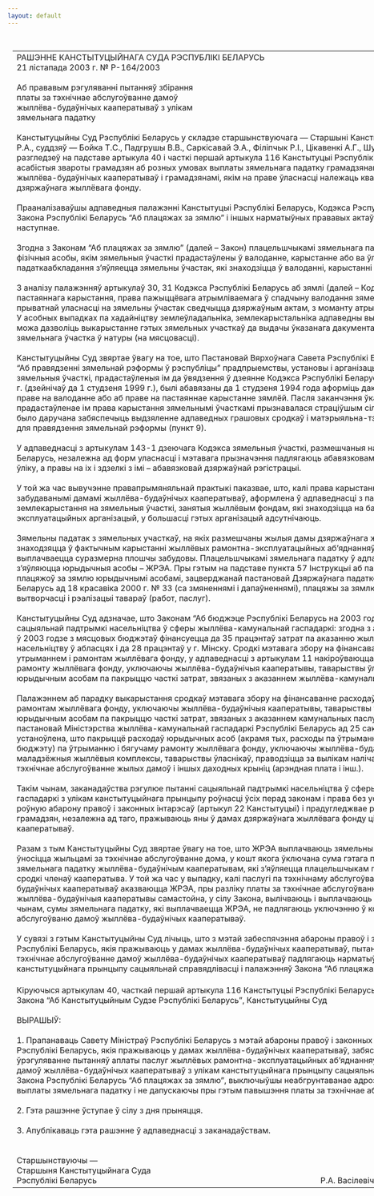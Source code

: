 ```yaml
---
layout: default
---
```


<div style="margin: 0px auto; width: 1000px;">

<div id="flag">

 

</div>

<div id="fixedWidth">

<div id="body">

<div id="columnSpanned">

<div id="content" style="margin: 10px">

<table>
<colgroup>
<col style="width: 100%" />
</colgroup>
<tbody>
<tr class="odd">
<td><div data-align="center" style="text-transform: uppercase;">
Рашэнне Канстытуцыйнага Суда Рэспублікі Беларусь
</div>
<div data-align="center">
21 лістапада 2003 г. № Р-164/2003
</div>
<div data-align="left" style="width: 400px; margin-top: 20px; margin-bottom: 20px;">
Аб прававым рэгуляванні пытанняў збірання платы за тэхнічнае абслугоўванне дамоў жыллёва-будаўнічых кааператываў з улікам зямельнага падатку
</div>
<div data-align="justify">
Канстытуцыйны Суд Рэспублікі Беларусь у складзе старшынствуючага — Старшыні Канстытуцыйнага Суда Васілевіча Р.А., суддзяў — Бойка Т.С., Падгрушы В.В., Саркісавай Э.А., Філіпчык Р.I., Цікавенкі А.Г., Шукліна В.З., Шышко Г.Б. разгледзеў на падставе артыкула 40 і часткі першай артыкула 116 Канстытуцыі Рэспублікі Беларусь калектыўныя і асабістыя звароты грамадзян аб розных умовах выплаты зямельнага падатку грамадзянамі – уласнікамі кватэр у дамах жыллёва-будаўнічых кааператываў і грамадзянамі, якім на праве ўласнасці належаць кватэры ў шматкватэрных дамах дзяржаўнага жыллёвага фонду.
</div>
<div data-align="justify">
 
</div>
<div data-align="justify">
Прааналізаваўшы адпаведныя палажэнні Канстытуцыі Рэспублікі Беларусь, Кодэкса Рэспублікі Беларусь аб зямлі, Закона Рэспублікі Беларусь “Аб плацяжах за зямлю” і іншых нарматыўных прававых актаў, Канстытуцыйны Суд устанавіў наступнае.
</div>
<div data-align="justify">
 
</div>
<div data-align="justify">
Згодна з Законам “Аб плацяжах за зямлю” (далей – Закон) плацельшчыкамі зямельнага падатку з’яўляюцца юрыдычныя і фізічныя асобы, якім зямельныя ўчасткі прадастаўлены ў валоданне, карыстанне або ва ўласнасць (артыкул 5), аб’ектам падаткаабкладання з’яўляецца зямельны ўчастак, які знаходзіцца ў валоданні, карыстанні або ўласнасці (артыкул 4).
</div>
<div data-align="justify">
 
</div>
<div data-align="justify">
З аналізу палажэнняў артыкулаў 30, 31 Кодэкса Рэспублікі Беларусь аб зямлі (далей – Кодэкс) вынікае, што права пастаяннага карыстання, права пажыццёвага атрымліваемага ў спадчыну валодання зямельным участкам і права прыватнай уласнасці на зямельны ўчастак сведчыцца дзяржаўным актам, з моманту атрымання якога ўзнікае гэта права. У асобных выпадках па хадайніцтву землеўладальніка, землекарыстальніка адпаведны выканаўчы і распарадчы орган можа дазволіць выкарыстанне гэтых зямельных участкаў да выдачы ўказанага дакумента пры ўмове вызначэння межаў зямельнага ўчастка ў натуры (на мясцовасці).
</div>
<div data-align="justify">
 
</div>
<div data-align="justify">
Канстытуцыйны Суд звяртае ўвагу на тое, што Пастановай Вярхоўнага Савета Рэспублікі Беларусь ад 18 лютага 1991 г. “Аб правядзенні зямельнай рэформы ў рэспубліцы” прадпрыемствы, установы і арганізацыі, якія маюць у карыстанні зямельныя ўчасткі, прадастаўленыя ім да ўвядзення ў дзеянне Кодэкса Рэспублікі Беларусь аб зямлі ад 11 снежня 1990 г. (дзейнічаў да 1 студзеня 1999 г.), былі абавязаны да 1 студзеня 1994 года аформіць дакументы, якія сведчаць аб праве на валоданне або аб праве на пастаяннае карыстанне зямлёй. Пасля заканчэння ўказанага тэрміну раней прадастаўленае ім права карыстання зямельнымі ўчасткамі прызнавалася страціўшым сілу (пункт 8). Савету Міністраў было даручана забяспечыць выдзяленне адпаведных грашовых сродкаў і матэрыяльна-тэхнічных рэсурсаў, неабходных для правядзення зямельнай рэформы (пункт 9).
</div>
<div data-align="justify">
 
</div>
<div data-align="justify">
У адпаведнасці з артыкулам 143-1 дзеючага Кодэкса зямельныя ўчасткі, размешчаныя на тэрыторыі Рэспублікі Беларусь, незалежна ад форм уласнасці і мэтавага прызначэння падлягаюць абавязковаму дзяржаўнаму кадастраваму ўліку, а правы на іх і здзелкі з імі – абавязковай дзяржаўнай рэгістрацыі.
</div>
<div data-align="justify">
 
</div>
<div data-align="justify">
У той жа час вывучэнне правапрымяняльнай практыкі паказвае, што, калі права карыстання зямельнымі ўчасткамі, забудаванымі дамамі жыллёва-будаўнічых кааператываў, аформлена ў адпаведнасці з палажэннямі Кодэкса, то акты землекарыстання на зямельныя ўчасткі, занятыя жыллёвым фондам, які знаходзіцца на балансе жыллёвых рамонтна-эксплуатацыйных арганізацый, у большасці гэтых арганізацый адсутнічаюць.
</div>
<div data-align="justify">
 
</div>
<div data-align="justify">
Зямельны падатак з зямельных участкаў, на якіх размешчаны жылыя дамы дзяржаўнага жыллёвага фонду і якія знаходзяцца ў фактычным карыстанні жыллёвых рамонтна-эксплуатацыйных аб’яднанняў (далей – ЖРЭА), вылічваецца і выплачваецца суразмерна плошчы забудовы. Плацельшчыкамі зямельнага падатку ў адпаведнасці з артыкулам 5 Закона з’яўляюцца юрыдычныя асобы – ЖРЭА. Пры гэтым на падставе пункта 57 Iнструкцыі аб парадку вылічэння і выплаты плацяжоў за зямлю юрыдычнымі асобамі, зацверджанай пастановай Дзяржаўнага падатковага камітэта Рэспублікі Беларусь ад 18 красавіка 2000 г. № 33 (са змяненнямі і дапаўненнямі), плацяжы за зямлю адносяцца на затраты па вытворчасці і рэалізацыі тавараў (работ, паслуг).
</div>
<div data-align="justify">
 
</div>
<div data-align="justify">
Канстытуцыйны Суд адзначае, што Законам “Аб бюджэце Рэспублікі Беларусь на 2003 год” вызначаны шэраг мер сацыяльнай падтрымкі насельніцтва ў сферы жыллёва-камунальнай гаспадаркі: згодна з артыкулам 9 дадзенага Закона ў 2003 годзе з мясцовых бюджэтаў фінансуецца да 35 працэнтаў затрат па аказанню жыллёва-камунальных паслуг насельніцтву ў абласцях і да 28 працэнтаў у г. Мінску. Сродкі мэтавага збору на фінансаванне расходаў, звязаных з утрыманнем і рамонтам жыллёвага фонду, у адпаведнасці з артыкулам 11 накіроўваюцца на расходы па ўтрыманню і рамонту жыллёвага фонду, уключаючы жыллёва-будаўнічыя кааператывы, таварыствы ўласнікаў, а таксама на субсідыі юрыдычным асобам па пакрыццю часткі затрат, звязаных з аказаннем жыллёва-камунальных паслуг насельніцтву.
</div>
<div data-align="justify">
 
</div>
<div data-align="justify">
Палажэннем аб парадку выкарыстання сродкаў мэтавага збору на фінансаванне расходаў, звязаных з утрыманнем і рамонтам жыллёвага фонду, уключаючы жыллёва-будаўнічыя кааператывы, таварыствы ўласнікаў, і на субсідыі юрыдычным асобам па пакрыццю часткі затрат, звязаных з аказаннем камунальных паслуг насельніцтву, зацверджаным пастановай Міністэрства жыллёва-камунальнай гаспадаркі Рэспублікі Беларусь ад 25 сакавіка 2002 г. № 3, устаноўлена, што пакрыццё расходаў юрыдычных асоб (акрамя тых, расходы па ўтрыманню жылля якіх фінансуюцца з бюджэту) па ўтрыманню і бягучаму рамонту жыллёвага фонду, уключаючы жыллёва-будаўнічыя кааператывы, маладзёжныя жыллёвыя комплексы, таварыствы ўласнікаў, праводзіцца за вылікам налічаных сум платы грамадзян за тэхнічнае абслугоўванне жылых дамоў і іншых даходных крыніц (арэндная плата і інш.).
</div>
<div data-align="justify">
 
</div>
<div data-align="justify">
Такім чынам, заканадаўства рэгулюе пытанні сацыяльнай падтрымкі насельніцтва ў сферы жыллёва-камунальнай гаспадаркі з улікам канстытуцыйнага прынцыпу роўнасці ўсіх перад законам і права без усялякай дыскрымінацыі на роўную абарону правоў і законных інтарэсаў (артыкул 22 Канстытуцыі) і прадугледжвае роўную сацыяльную падтрымку грамадзян, незалежна ад таго, пражываюць яны ў дамах дзяржаўнага жыллёвага фонду ці дамах жыллёва-будаўнічых кааператываў.
</div>
<div data-align="justify">
 
</div>
<div data-align="justify">
Разам з тым Канстытуцыйны Суд звяртае ўвагу на тое, што ЖРЭА выплачваюць зямельны падатак з сум платы, якая ўносіцца жыльцамі за тэхнічнае абслугоўванне дома, у кошт якога ўключана сума гэтага падатку. Крыніцай выплаты зямельнага падатку жыллёва-будаўнічым кааператывам, які з’яўляецца плацельшчыкам падатку, служаць грашовыя сродкі членаў кааператыва. У той жа час у выпадку, калі паслугі па тэхнічнаму абслугоўванню дамоў жыллёва-будаўнічых кааператываў аказваюцца ЖРЭА, пры разліку платы за тэхнічнае абслугоўванне імі не ўлічваецца тое, што жыллёва-будаўнічыя кааператывы самастойна, у сілу Закона, вылічваюць і выплачваюць зямельны падатак. Такім чынам, сумы зямельнага падатку, які выплачваецца ЖРЭА, не падлягаюць уключэнню ў кошт паслуг па тэхнічнаму абслугоўваню дамоў жыллёва-будаўнічых кааператываў.
</div>
<div data-align="justify">
 
</div>
<div data-align="justify">
У сувязі з гэтым Канстытуцыйны Суд лічыць, што з мэтай забеспячэння абароны правоў і законных інтарэсаў грамадзян Рэспублікі Беларусь, якія пражываюць у дамах жыллёва-будаўнічых кааператываў, пытанні аплаты паслуг ЖРЭА за тэхнічнае абслугоўванне дамоў жыллёва-будаўнічых кааператываў падлягаюць нарматыўнаму ўрэгуляванню з улікам канстытуцыйнага прынцыпу сацыяльнай справядлівасці і палажэнняў Закона “Аб плацяжах за зямлю”.
</div>
<div data-align="justify">
 
</div>
<div data-align="justify">
Кіруючыся артыкулам 40, часткай першай артыкула 116 Канстытуцыі Рэспублікі Беларусь, артыкуламі 7, 36, 38, 40, 40<sup>1</sup> Закона “Аб Канстытуцыйным Судзе Рэспублікі Беларусь”, Канстытуцыйны Суд
</div>
<div data-align="justify">
 
</div>
<div data-align="center">
ВЫРАШЫЎ:
</div>
<div data-align="center">
<strong> </strong>
</div>
<div data-align="justify">
1. Прапанаваць Савету Міністраў Рэспублікі Беларусь з мэтай абароны правоў і законных інтарэсаў грамадзян Рэспублікі Беларусь, якія пражываюць у дамах жыллёва-будаўнічых кааператываў, забяспечыць нарматыўнае ўрэгуляванне пытанняў аплаты паслуг жыллёвых рамонтна-эксплуатацыйных аб’яднанняў па тэхнічнаму абслугоўванню дамоў жыллёва-будаўнічых кааператываў з улікам канстытуцыйнага прынцыпу сацыяльнай справядлівасці і палажэнняў Закона Рэспублікі Беларусь “Аб плацяжах за зямлю”, выключыўшы неабгрунтаванае адрозненне грамадзян адносна выплаты зямельнага падатку і не дапускаючы пры гэтым павышэння платы за тэхнічнае абслугоўванне.
</div>
<div data-align="justify">
 
</div>
<div data-align="justify">
2. Гэта рашэнне ўступае ў сілу з дня прыняцця.
</div>
<div data-align="justify">
 
</div>
<div data-align="justify">
3. Апублікаваць гэта рашэнне ў адпаведнасці з заканадаўствам.
</div>
<div data-align="justify">
 
</div>
<div>
 
</div>
<div>
Старшынствуючы —
</div>
<div>
Старшыня Канстытуцыйнага Суда
</div>
<div>
Рэспублікі Беларусь <span>                                                                                                       Р.А. Васілевіч</span>
</div></td>
</tr>
</tbody>
</table>

</div>

<div class="terminator">

 

</div>

</div>

</div>

</div>

</div>
